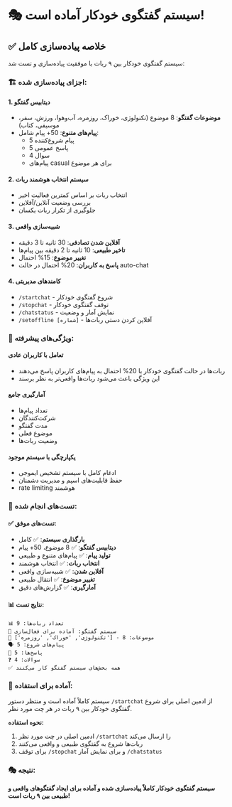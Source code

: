 # 🎭 سیستم گفتگوی خودکار آماده است!

## ✅ خلاصه پیاده‌سازی کامل

سیستم گفتگوی خودکار بین ۹ ربات با موفقیت پیاده‌سازی و تست شد:

### 🏗️ اجزای پیاده‌سازی شده:

#### 1. دیتابیس گفتگو
- **موضوعات گفتگو**: 8 موضوع (تکنولوژی، خوراک، روزمره، آب‌وهوا، ورزش، سفر، موسیقی، کتاب)
- **پیام‌های متنوع**: 50+ پیام شامل:
  - 5 پیام شروع‌کننده
  - 5 پاسخ عمومی
  - 4 سوال
  - پیام‌های casual برای هر موضوع

#### 2. سیستم انتخاب هوشمند ربات
- انتخاب ربات بر اساس کمترین فعالیت اخیر
- بررسی وضعیت آنلاین/آفلاین
- جلوگیری از تکرار ربات یکسان

#### 3. شبیه‌سازی واقعی
- **آفلاین شدن تصادفی**: 30 ثانیه تا 3 دقیقه
- **تاخیر طبیعی**: 10 ثانیه تا 2 دقیقه بین پیام‌ها
- **تغییر موضوع**: 15% احتمال
- **پاسخ به کاربران**: 20% احتمال در حالت auto-chat

#### 4. کامندهای مدیریتی
- `/startchat` - شروع گفتگوی خودکار
- `/stopchat` - توقف گفتگوی خودکار  
- `/chatstatus` - نمایش آمار و وضعیت
- `/setoffline [شماره]` - آفلاین کردن دستی ربات‌ها

### 🔧 ویژگی‌های پیشرفته:

#### تعامل با کاربران عادی
- ربات‌ها در حالت گفتگوی خودکار با 20% احتمال به پیام‌های کاربران پاسخ می‌دهند
- این ویژگی باعث می‌شود ربات‌ها واقعی‌تر به نظر برسند

#### آمارگیری جامع
- تعداد پیام‌ها
- شرکت‌کنندگان
- مدت گفتگو
- موضوع فعلی
- وضعیت ربات‌ها

#### یکپارچگی با سیستم موجود
- ادغام کامل با سیستم تشخیص ایموجی
- حفظ قابلیت‌های اسپم و مدیریت دشمنان
- rate limiting هوشمند

### 🎯 تست‌های انجام شده:

#### ✅ تست‌های موفق:
- **بارگذاری سیستم**: ✅ کامل
- **دیتابیس گفتگو**: ✅ 8 موضوع، 50+ پیام
- **تولید پیام**: ✅ پیام‌های متنوع و طبیعی
- **انتخاب ربات**: ✅ انتخاب هوشمند
- **آفلاین شدن**: ✅ شبیه‌سازی واقعی
- **تغییر موضوع**: ✅ انتقال طبیعی
- **آمارگیری**: ✅ گزارش‌های دقیق

#### 📊 نتایج تست:
```
📊 تعداد ربات‌ها: 9
🔧 سیستم گفتگو: آماده برای فعال‌سازی
💾 موضوعات: 8 - ['تکنولوژی', 'خوراک', 'روزمره']
🗣️ پیام‌های شروع: 5
💬 پاسخ‌ها: 5
❓ سوالات: 4
✅ همه بخش‌های سیستم گفتگو کار می‌کنند
```

### 🚀 آماده برای استفاده:

سیستم کاملاً آماده است و منتظر دستور `/startchat` از ادمین اصلی برای شروع گفتگوی خودکار بین ۹ ربات در هر چت مورد نظر.

**نحوه استفاده:**
1. ادمین اصلی در چت مورد نظر `/startchat` را ارسال می‌کند
2. ربات‌ها شروع به گفتگوی طبیعی و واقعی می‌کنند
3. برای توقف `/stopchat` و برای نمایش آمار `/chatstatus`

### 🎭 نتیجه:
**سیستم گفتگوی خودکار کاملاً پیاده‌سازی شده و آماده برای ایجاد گفتگوهای واقعی و طبیعی بین ۹ ربات است!**